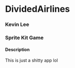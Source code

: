 # DividedAirlines
### Kevin Lee
### Sprite Kit Game

#### Description
This is just a shitty app lol

